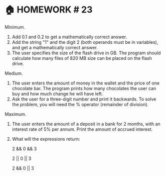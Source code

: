 # 🏠 HOMEWORK # 23

Minimum.

1. Add 0.1 and 0.2 to get a mathematically correct answer.
2. Add the string "1" and the digit 2 (both operands must be in variables), and get a mathematically correct answer.
3. The user specifies the size of the flash drive in GB. The program should calculate how many files of 820 MB size can be placed on the flash drive.

Medium.

1. The user enters the amount of money in the wallet and the price of one chocolate bar. The program prints how many chocolates the user can buy and how much change he will have left.
2. Ask the user for a three-digit number and print it backwards. To solve the problem, you will need the % operator (remainder of division).

Maximum.

1. The user enters the amount of a deposit in a bank for 2 months, with an interest rate of 5% per annum. Print the amount of accrued interest.
2. What will the expressions return:

      2 && 0 && 3

      2 || 0 || 3

      2 && 0 || 3
